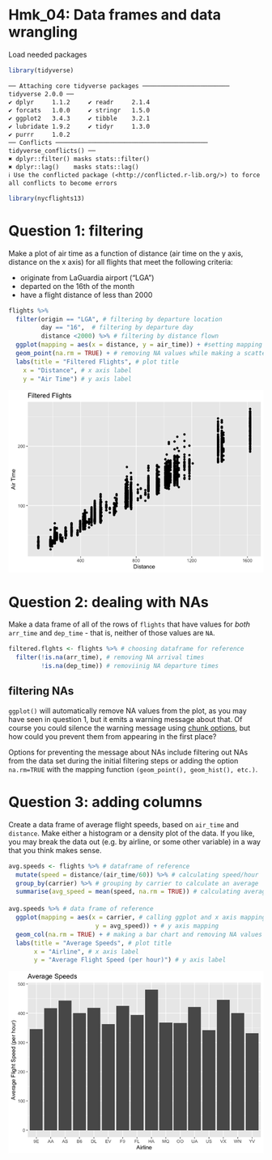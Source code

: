 # Hmk_04: Data frames and data wrangling

Load needed packages

``` r
library(tidyverse)
```

    ── Attaching core tidyverse packages ──────────────────────── tidyverse 2.0.0 ──
    ✔ dplyr     1.1.2     ✔ readr     2.1.4
    ✔ forcats   1.0.0     ✔ stringr   1.5.0
    ✔ ggplot2   3.4.3     ✔ tibble    3.2.1
    ✔ lubridate 1.9.2     ✔ tidyr     1.3.0
    ✔ purrr     1.0.2     
    ── Conflicts ────────────────────────────────────────── tidyverse_conflicts() ──
    ✖ dplyr::filter() masks stats::filter()
    ✖ dplyr::lag()    masks stats::lag()
    ℹ Use the conflicted package (<http://conflicted.r-lib.org/>) to force all conflicts to become errors

``` r
library(nycflights13)
```

# Question 1: filtering

Make a plot of air time as a function of distance (air time on the y
axis, distance on the x axis) for all flights that meet the following
criteria:

- originate from LaGuardia airport (“LGA”)
- departed on the 16th of the month
- have a flight distance of less than 2000

``` r
flights %>% 
  filter(origin == "LGA", # filtering by departure location
         day == "16",  # filtering by departure day
         distance <2000) %>% # filtering by distance flown
  ggplot(mapping = aes(x = distance, y = air_time)) + #setting mapping parameters
  geom_point(na.rm = TRUE) + # removing NA values while making a scatter plot
  labs(title = "Filtered Flights", # plot title
    x = "Distance", # x axis label
    y = "Air Time") # y axis label
```

![](hmk_04_files/figure-commonmark/unnamed-chunk-2-1.png)

# Question 2: dealing with NAs

Make a data frame of all of the rows of `flights` that have values for
*both* `arr_time` and `dep_time` - that is, neither of those values are
`NA`.

``` r
filtered.flghts <- flights %>% # choosing dataframe for reference
  filter(!is.na(arr_time), # removing NA arrival times
         !is.na(dep_time)) # removiinig NA departure times
```

## filtering NAs

`ggplot()` will automatically remove NA values from the plot, as you may
have seen in question 1, but it emits a warning message about that. Of
course you could silence the warning message using [chunk
options](https://bookdown.org/yihui/rmarkdown-cookbook/chunk-options.html),
but how could you prevent them from appearing in the first place?

Options for preventing the message about NAs include filtering out NAs
from the data set during the initial filtering steps or adding the
option `na.rm=TRUE` with the mapping function
`(geom_point(), geom_hist(), etc.)`.

# Question 3: adding columns

Create a data frame of average flight speeds, based on `air_time` and
`distance`. Make either a histogram or a density plot of the data. If
you like, you may break the data out (e.g. by airline, or some other
variable) in a way that you think makes sense.

``` r
avg.speeds <- flights %>% # dataframe of reference
  mutate(speed = distance/(air_time/60)) %>% # calculating speed/hour
  group_by(carrier) %>% # grouping by carrier to calculate an average
  summarise(avg_speed = mean(speed, na.rm = TRUE)) # calculating average speed per airline

avg.speeds %>% # data frame of reference
  ggplot(mapping = aes(x = carrier, # calling ggplot and x axis mapping
                        y = avg_speed)) + # y axis mapping
  geom_col(na.rm = TRUE) + # making a bar chart and removing NA values
  labs(title = "Average Speeds", # plot title
       x = "Airline", # x axis label
       y = "Average Flight Speed (per hour)") # y axis label
```

![](hmk_04_files/figure-commonmark/unnamed-chunk-4-1.png)
